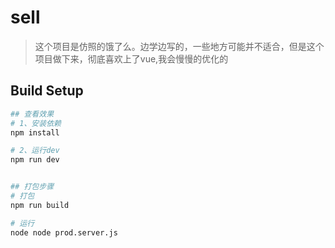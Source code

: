 # sell

> 这个项目是仿照的饿了么。边学边写的，一些地方可能并不适合，但是这个项目做下来，彻底喜欢上了vue,我会慢慢的优化的

## Build Setup

``` bash
## 查看效果
# 1、安装依赖
npm install

# 2、运行dev
npm run dev
```
``` bash

## 打包步骤
# 打包
npm run build

# 运行
node node prod.server.js
```
